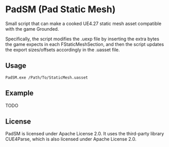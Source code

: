 ﻿# PadSM (Pad Static Mesh)

Small script that can make a cooked UE4.27 static mesh asset compatible with the game Grounded.

Specifically, the script modifies the .uexp file by inserting the extra bytes the game expects
in each FStaticMeshSection, and then the script updates the export sizes/offsets accordingly
in the .uasset file.

## Usage

```
PadSM.exe /Path/To/StaticMesh.uasset
```

## Example

TODO

## License

PadSM is licensed under Apache License 2.0. It uses the third-party library CUE4Parse, which is also
licensed under Apache License 2.0.
